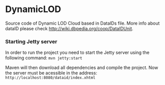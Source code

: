 DynamicLOD
==========

Source code of Dynamic LOD Cloud based in DataIDs file. More info about dataID please check http://wiki.dbpedia.org/coop/DataIDUnit.

### Starting Jetty server

In order to run the project you need to start the Jetty server using the following command:
`mvn jetty:start`

Maven will then download all dependencies and compile the project. Now the server must be acessible in the address:
`http://localhost:8080/dataid/index.xhtml`

